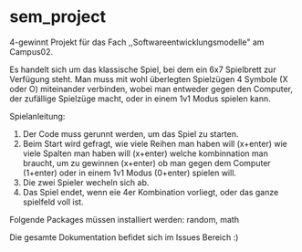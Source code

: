 # sem_project

4-gewinnt Projekt für das Fach ,,Softwareentwicklungsmodelle" am Campus02.

Es handelt sich um das klassische Spiel, bei dem ein 6x7 Spielbrett zur Verfügung steht.
Man muss mit wohl überlegten Spielzügen 4 Symbole (X oder O) miteinander verbinden, wobei man entweder gegen den Computer, der zufällige Spielzüge macht, oder in einem 1v1 Modus spielen kann.

Spielanleitung:
1. Der Code muss gerunnt werden, um das Spiel zu starten.
2. Beim Start wird gefragt,
      wie viele Reihen man haben will (x+enter)
      wie viele Spalten man haben will (x+enter)
      welche kombinnation man braucht, um zu gewinnen (x+enter)
      ob man gegen dem Computer (1+enter) oder in einem 1v1 Modus (0+enter) spielen will.
5. Die zwei Spieler wecheln sich ab.
6. Das Spiel endet, wenn eie 4er Kombination vorliegt, oder das ganze spielfeld voll ist.

Folgende Packages müssen installiert werden: random, math

Die gesamte Dokumentation befidet sich im Issues Bereich :)
